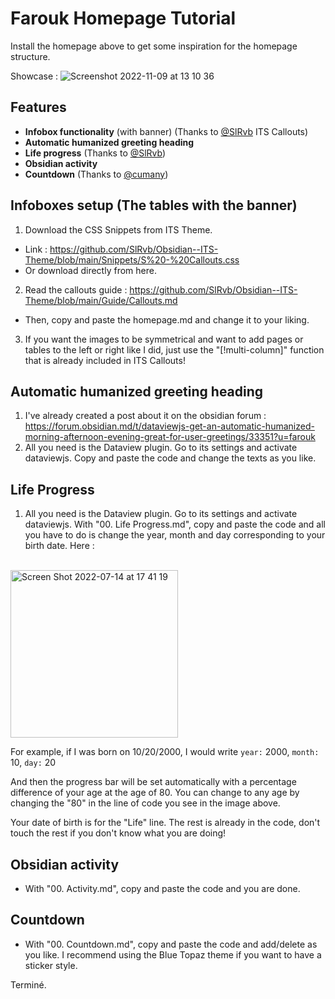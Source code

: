 # Farouk Homepage Tutorial 

Install the homepage above to get some inspiration for the homepage structure.

Showcase : 
![Screenshot 2022-11-09 at 13 10 36](https://user-images.githubusercontent.com/109313204/200907518-3c004cc8-0d43-4096-bbab-662af99bbdf5.png)


## Features 
- **Infobox functionality** (with banner) (Thanks to [@SlRvb](https://github.com/SlRvb) ITS Callouts)
- **Automatic humanized greeting heading**
- **Life progress** (Thanks to [@SlRvb](https://github.com/SlRvb))
- **Obsidian activity** 
- **Countdown** (Thanks to [@cumany](https://github.com/cumany))

## Infoboxes setup (The tables with the banner)
1. Download the CSS Snippets from ITS Theme. 
  - Link : https://github.com/SlRvb/Obsidian--ITS-Theme/blob/main/Snippets/S%20-%20Callouts.css
  - Or download directly from here.
2. Read the callouts guide : https://github.com/SlRvb/Obsidian--ITS-Theme/blob/main/Guide/Callouts.md 
  - Then, copy and paste the homepage.md and change it to your liking.
3. If you want the images to be symmetrical and want to add pages or tables to the left or right like I did, just use the "[!multi-column]" function that is already included in ITS Callouts!


## Automatic humanized greeting heading
1. I've already created a post about it on the obsidian forum : https://forum.obsidian.md/t/dataviewjs-get-an-automatic-humanized-morning-afternoon-evening-great-for-user-greetings/33351?u=farouk
2. All you need is the Dataview plugin. Go to its settings and activate dataviewjs. Copy and paste the code and change the texts as you like. 

## Life Progress
1. All you need is the Dataview plugin. Go to its settings and activate dataviewjs.
With "00. Life Progress.md", copy and paste the code and all you have to do is change the year, month and day corresponding to your birth date.
Here :
<br>
<img width="268" alt="Screen Shot 2022-07-14 at 17 41 19" src="https://user-images.githubusercontent.com/109313204/179091015-001548e0-822f-477c-b2eb-1ade8f150846.png">

For example, if I was born on 10/20/2000, I would write
`year:` 2000,
`month:` 10,
`day:` 20

And then the progress bar will be set automatically with a percentage difference of your age at the age of 80. You can change to any age by changing the "80" in the line of code you see in the image above.

Your date of birth is for the "Life" line. The rest is already in the code, don't touch the rest if you don't know what you are doing! 

## Obsidian activity
- With "00. Activity.md", copy and paste the code and you are done.

## Countdown
- With "00. Countdown.md", copy and paste the code and add/delete as you like. I recommend using the Blue Topaz theme if you want to have a sticker style.

Terminé.

